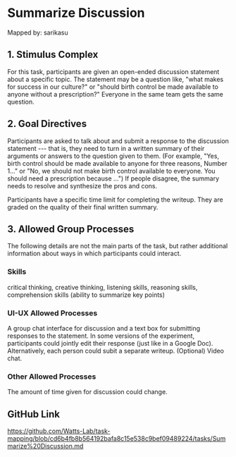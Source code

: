 # Summarize Discussion

Mapped by: sarikasu 

## 1. Stimulus Complex 
For this task, participants are given an open-ended discussion statement about a specific topic. The statement may be a question like, "what makes for success in our culture?" or "should birth control be made available to anyone without a prescription?" Everyone in the same team gets the same question.

## 2. Goal Directives 
Participants are asked to talk about and submit a response to the discussion statement --- that is, they need to turn in a written summary of their arguments or answers to the question given to them. (For example, "Yes, birth control should be made available to anyone for three reasons, Number 1..." or "No, we should not make birth control available to everyone. You should need a prescription because ...") If people disagree, the summary needs to resolve and synthesize the pros and cons.

Participants have a specific time limit for completing the writeup. They are graded on the quality of their final written summary.

## 3. Allowed Group Processes 
The following details are not the main parts of the task, but rather additional information about ways in which participants could interact.

### Skills 
critical thinking, creative thinking, listening skills, reasoning skills, comprehension skills (ability to summarize key points)

### UI-UX Allowed Processes
A group chat interface for discussion and a text box for submitting responses to the statement. In some versions of the experiment, participants could jointly edit their response (just like in a Google Doc). Alternatively, each person could subit a separate writeup. (Optional) Video chat.

### Other Allowed Processes
The amount of time given for discussion could change.

## GitHub Link 
https://github.com/Watts-Lab/task-mapping/blob/cd6b4fb8b564192bafa8c15e538c9bef09489224/tasks/Summarize%20Discussion.md
